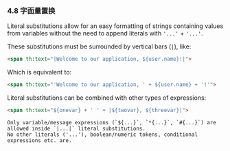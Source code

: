 ### 4.8 字面量置换

Literal substitutions allow for an easy formatting of strings containing values from variables without the need to append literals with `'...'` + `'...'`.

These substitutions must be surrounded by vertical bars (`|`), like:
```html
<span th:text="|Welcome to our application, ${user.name}!|">
```
Which is equivalent to:
```html
<span th:text="'Welcome to our application, ' + ${user.name} + '!'">
```
Literal substitutions can be combined with other types of expressions:
```html
<span th:text="${onevar} + ' ' + |${twovar}, ${threevar}|">
```
```
Only variable/message expressions (`${...}`, `*{...}`, `#{...}`) are allowed inside `|...|` literal substitutions.
No other literals ('...'), boolean/numeric tokens, conditional expressions etc. are.
```